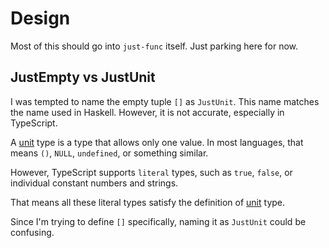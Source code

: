 # Design

Most of this should go into `just-func` itself.
Just parking here for now.

## JustEmpty vs JustUnit

I was tempted to name the empty tuple `[]` as `JustUnit`.
This name matches the name used in Haskell.
However, it is not accurate, especially in TypeScript.

A [unit] type is a type that allows only one value.
In most languages, that means `()`, `NULL`, `undefined`, or something similar.

However, TypeScript supports `literal` types,
such as `true`, `false`, or individual constant numbers and strings.

That means all these literal types satisfy the definition of [unit] type.

Since I'm trying to define `[]` specifically,
naming it as `JustUnit` could be confusing.

[unit]: https://en.wikipedia.org/wiki/Unit_type
